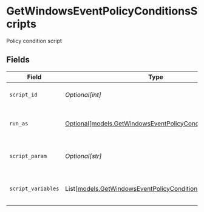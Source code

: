 # GetWindowsEventPolicyConditionsScripts

Policy condition script


## Fields

| Field                                                                                                                      | Type                                                                                                                       | Required                                                                                                                   | Description                                                                                                                |
| -------------------------------------------------------------------------------------------------------------------------- | -------------------------------------------------------------------------------------------------------------------------- | -------------------------------------------------------------------------------------------------------------------------- | -------------------------------------------------------------------------------------------------------------------------- |
| `script_id`                                                                                                                | *Optional[int]*                                                                                                            | :heavy_minus_sign:                                                                                                         | Policy condition script id                                                                                                 |
| `run_as`                                                                                                                   | [Optional[models.GetWindowsEventPolicyConditionsRunAs]](../models/getwindowseventpolicyconditionsrunas.md)                 | :heavy_minus_sign:                                                                                                         | Policy condition script runAs                                                                                              |
| `script_param`                                                                                                             | *Optional[str]*                                                                                                            | :heavy_minus_sign:                                                                                                         | Policy condition script parameter                                                                                          |
| `script_variables`                                                                                                         | List[[models.GetWindowsEventPolicyConditionsScriptVariables](../models/getwindowseventpolicyconditionsscriptvariables.md)] | :heavy_minus_sign:                                                                                                         | Policy condition script variables                                                                                          |